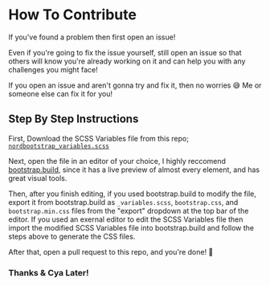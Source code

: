 # How To Contribute

If you've found a problem then first open an issue!

Even if you're going to fix the issue yourself, still open an issue so that others will know you're already working on it and can help you with any challenges you might face!

If you open an issue and aren't gonna try and fix it, then no worries 😅 Me or someone else can fix it for you!

## Step By Step Instructions

First, Download the SCSS Variables file from this repo; [`nordbootstrap_variables.scss`](./nordbootstrap_variables.scss)

Next, open the file in an editor of your choice, I highly reccomend [bootstrap.build](https://bootstrap.build/), since it has a live preview of almost every element, and has great visual tools. 

Then, after you finish editing, if you used bootstrap.build to modify the file, export it from bootstrap.build as `_variables.scss`, `bootstrap.css`, and `bootstrap.min.css` files from the "export" dropdown at the top bar of the editor. If you used an exernal editor to edit the SCSS Variables file then import the modified SCSS Variables file into bootstrap.build and follow the steps above to generate the CSS files.

After that, open a pull request to this repo, and you're done! 🥳

### Thanks & Cya Later!
